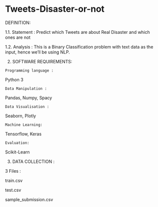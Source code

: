 # Tweets-Disaster-or-not

 DEFINITION:	

 1.1. Statement : 
Predict which Tweets are about Real Disaster and which ones are not

1.2. Analysis :
	This is a Binary Classification problem with text data as the input, hence we’ll be using NLP.
  
  2. SOFTWARE REQUIREMENTS:


	Programming language :
  Python 3
  
	Data Manipulation :
 Pandas, 
Numpy, 
Spacy 

	Data Visualisation :
 Seaborn,
 Plotly
 
	Machine Learning: 
Tensorflow,
 Keras
 
	Evaluation:
 Scikit-Learn


3. DATA COLLECTION :

3 Files :

train.csv

test.csv

sample_submission.csv
